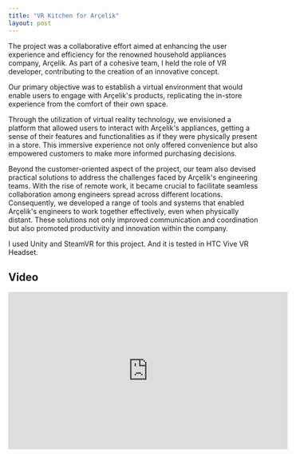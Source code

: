 ```yaml
---
title: "VR Kitchen for Arçelik"
layout: post
---
```



The project was a collaborative effort aimed at enhancing the user experience and efficiency for the renowned household appliances company, Arçelik. As part of a cohesive team, I held the role of VR developer, contributing to the creation of an innovative concept.


Our primary objective was to establish a virtual environment that would enable users to engage with Arçelik's products, replicating the in-store experience from the comfort of their own space.

Through the utilization of virtual reality technology, we envisioned a platform that allowed users to interact with Arçelik's appliances, getting a sense of their features and functionalities as if they were physically present in a store. This immersive experience not only offered convenience but also empowered customers to make more informed purchasing decisions.

Beyond the customer-oriented aspect of the project, our team also devised practical solutions to address the challenges faced by Arçelik's engineering teams. With the rise of remote work, it became crucial to facilitate seamless collaboration among engineers spread across different locations. Consequently, we developed a range of tools and systems that enabled Arçelik's engineers to work together effectively, even when physically distant. These solutions not only improved communication and coordination but also promoted productivity and innovation within the company.


I used Unity and SteamVR for this project. And it is tested in HTC Vive VR Headset. 

## Video

<iframe width="560" height="315" src="https://www.youtube.com/embed/TEBr9mIGF-Y" title="YouTube video player" frameborder="0" allow="accelerometer; autoplay; clipboard-write; encrypted-media; gyroscope; picture-in-picture" allowfullscreen></iframe>
